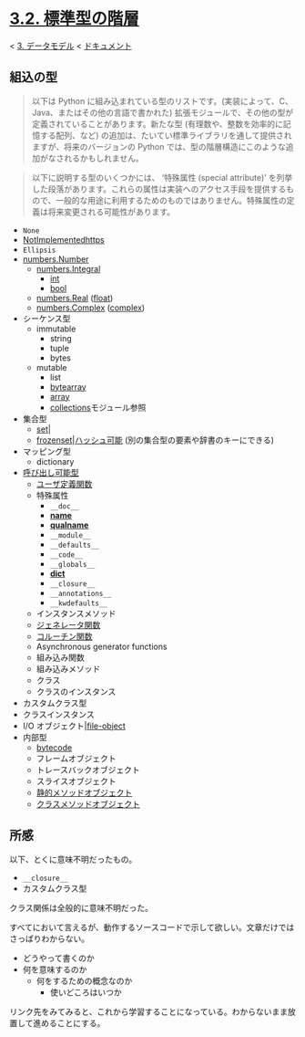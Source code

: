 # [3.2. 標準型の階層](https://docs.python.jp/3/reference/datamodel.html#the-standard-type-hierarchy)

< [3. データモデル](https://docs.python.jp/3/reference/datamodel.html#data-model) < [ドキュメント](https://docs.python.jp/3/index.html)

## 組込の型

> 以下は Python に組み込まれている型のリストです。(実装によって、C、Java、またはその他の言語で書かれた) 拡張モジュールで、その他の型が定義されていることがあります。新たな型 (有理数や、整数を効率的に記憶する配列、など) の追加は、たいてい標準ライブラリを通して提供されますが、将来のバージョンの Python では、型の階層構造にこのような追加がなされるかもしれません。

> 以下に説明する型のいくつかには、 ‘特殊属性 (special attribute)’ を列挙した段落があります。これらの属性は実装へのアクセス手段を提供するもので、一般的な用途に利用するためのものではありません。特殊属性の定義は将来変更される可能性があります。

* `None`
* [NotImplementedhttps](https://docs.python.jp/3/library/numbers.html#implementing-the-arithmetic-operations)
* `Ellipsis`
* [numbers.Number](https://docs.python.jp/3/library/numbers.html#numbers.Number)
    * [numbers.Integral](https://docs.python.jp/3/library/numbers.html#numbers.Integral)
        * [int](https://docs.python.jp/3/library/numbers.html#numbers.Integral)
        * [bool](https://docs.python.jp/3/library/functions.html#bool)
    * [numbers.Real](https://docs.python.jp/3/library/numbers.html#numbers.Real) ([float](https://docs.python.jp/3/library/functions.html#float))
    * [numbers.Complex](https://docs.python.jp/3/library/numbers.html#numbers.Complex) ([complex](https://docs.python.jp/3/library/functions.html#complex))
* シーケンス型
    * immutable
        * string
        * tuple
        * bytes
    * mutable
        * list
        * [bytearray](https://docs.python.jp/3/library/functions.html#bytearray)
        * [array](https://docs.python.jp/3/library/array.html#module-array)
        * [collections](https://docs.python.jp/3/library/collections.html#module-collections)モジュール参照
* 集合型
    * [set](https://docs.python.jp/3/library/stdtypes.html#set)|
    * [frozenset](https://docs.python.jp/3/library/stdtypes.html#frozenset)|[ハッシュ可能](https://docs.python.jp/3/glossary.html#term-hashable) (別の集合型の要素や辞書のキーにできる)
* マッピング型
    * dictionary
* [呼び出し可能型](https://docs.python.jp/3/reference/expressions.html#calls)
    * [ユーザ定義関数](https://docs.python.jp/3/reference/compound_stmts.html#function)
    * 特殊属性
        * `__doc__`
        * [__name__](https://docs.python.jp/3/library/stdtypes.html#definition.__name__)
        * [__qualname__](https://docs.python.jp/3/library/stdtypes.html#definition.__qualname__)
        * `__module__`
        * `__defaults__`
        * `__code__`
        * `__globals__`
        * [__dict__](https://docs.python.jp/3/library/stdtypes.html#object.__dict__)
        * `__closure__`
        * `__annotations__`
        * `__kwdefaults__`
    * インスタンスメソッド
    * [ジェネレータ関数](https://docs.python.jp/3/reference/simple_stmts.html#yield)
    * [コルーチン関数](https://docs.python.jp/3/reference/compound_stmts.html#async-def)
    * Asynchronous generator functions
    * 組み込み関数
    * 組み込みメソッド
    * クラス
    * クラスのインスタンス
* カスタムクラス型
* クラスインスタンス
* I/O オブジェクト|[file-object](https://docs.python.jp/3/glossary.html#term-file-object)
* 内部型
    * [bytecode](https://docs.python.jp/3/glossary.html#term-bytecode)
    * フレームオブジェクト
    * トレースバックオブジェクト
    * スライスオブジェクト
    * [静的メソッドオブジェクト](https://docs.python.jp/3/library/functions.html#staticmethod)
    * [クラスメソッドオブジェクト](https://docs.python.jp/3/library/functions.html#classmethod)

## 所感

以下、とくに意味不明だったもの。

* `__closure__`
* カスタムクラス型

クラス関係は全般的に意味不明だった。

すべてにおいて言えるが、動作するソースコードで示して欲しい。文章だけではさっぱりわからない。

* どうやって書くのか
* 何を意味するのか
    * 何をするための概念なのか
        * 使いどころはいつか

リンク先をみてみると、これから学習することになっている。わからないまま放置して進めることにする。
